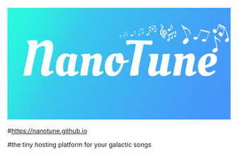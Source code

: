 ![Alt text](/static/huddle/img/NanoTune_bg.png?raw=true "NanoTune")

#https://nanotune.github.io

#the tiny hosting platform for your galactic songs


